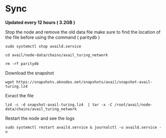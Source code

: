 # Sync

**Updated every 12 hours  ( 3.2GB )**

Stop the node and remove the old data file make sure to find the location of the file before using the command ( paritydb )

```
sudo systemctl stop availd.service
```

```
cd avail/node-data/chains/avail_turing_network
```

```
rm -rf paritydb
```

Download the snapshot&#x20;

```
wget https://snapshots.aknodes.net/snapshots/avail/snapshot-avail-turing.lz4
```

Exract the file

```
lz4 -c -d snapshot-avail-turing.lz4  | tar -x -C /root/avail/node-data/chains/avail_turing_network
```

Restart the node and see the logs

```
sudo systemctl restart availd.service & journalctl -u availd.service -u
```
